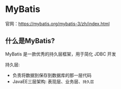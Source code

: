 # MyBatis

官网：https://mybatis.org/mybatis-3/zh/index.html

## 什么是MyBatis?

MyBatis 是一款优秀的持久层框架，用于简化 JDBC 开发

持久层:

- 负责将数据到保存到数据库的那一层代码
- JavaEE三层架构: 表现层、业务层、`持久层`